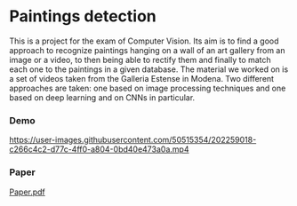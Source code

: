 # Paintings detection
This is a project for the exam of Computer Vision. Its aim is to find a good approach to recognize paintings hanging on a wall of an art gallery from an image or a video, to then being able to rectify them and finally to match each one to the paintings in a given database. The material we worked on is a set of videos taken from the Galleria Estense in Modena. 
Two different approaches are taken: one based on image processing techniques and one based on deep learning and on CNNs in particular. 

### Demo
https://user-images.githubusercontent.com/50515354/202259018-c266c4c2-d77c-4ff0-a804-0bd40e473a0a.mp4


### Paper
[Paper.pdf](https://github.com/spina95/Painting-detection/files/10024540/Paper.pdf)
